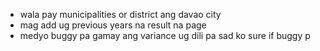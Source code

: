 - wala pay municipalities or district ang davao city
- mag add ug previous years na result na page
- medyo buggy pa gamay ang variance ug dili pa sad ko sure if buggy p
